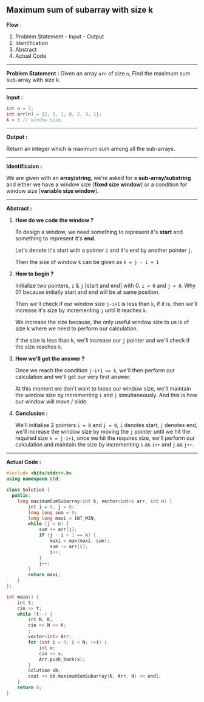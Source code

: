 ## Maximum sum of subarray with size k

**Flow** :

1. Problem Statement - Input - Output
2. Identification
3. Abstract
4. Actual Code

---

**Problem Statement :**
Given an array `arr` of size `n`, Find the maximum sum sub-array with size k.

---

**Input :**

```cpp
int n = 7;
int arr[n] = {2, 5, 1, 8, 2, 9, 1};
k = 3 // window size.
```

---

**Output :**

Return an integer which is maximum sum among all the sub-arrays.

---

**Identificaion :**

We are given with an **array/string**, we're asked for a **sub-array/substring** and either we have a window size [**fixed size window**] or a condition for window size [**variable size window**].

---

**Abstract :**

1. **How do we code the window ?**

   To design a window, we need something to represent it's **start** and something to represent it's **end**.

   Let's denote it's start with a pointer `i` and it's end by another pointer `j`.

   Then the size of window `k` can be given as `k = j - i + 1`

2. **How to begin ?**

   Initialize two pointers, `i` & `j` [start and end] with 0. `i = 0` and `j = 0`. Why 0? because initially start and end will be at same position.

   Then we'll check if our window size `j-i+1` is less than `k`, if it is, then we'll increase it's size by incrementing `j` until it reaches `k`.

   We increase the size because, the only useful window size to us is of size k where we need to perform our calculation.

   If the size is less than k, we'll increase our `j` pointer and we'll check if the size reaches `k`.

3. **How we'll get the answer ?**

   Once we reach the condition `j-i+1 == k`, we'll then perform our calculation and we'll get our very first answer.

   At this moment we don't want to loose our window size, we'll maintain the window size by incrementing `i` and `j` simultaneously. And this is how our window will move / slide.

4. **Conclusion :**

   We'll initialise 2 pointers `i = 0` and `j = 0`, `i` denotes start, `j` denotes end, we'll increase the window size by moving the `j` pointer until we hit the required size `k = j-i+1`, once we hit the requires size, we'll perform our calculation and maintain the size by incrementing `i` as `i++` and `j` as `j++`.

---

**Actual Code :**

```cpp
#include <bits/stdc++.h>
using namespace std;

class Solution {
  public:
    long maximumSumSubarray(int k, vector<int>& arr, int n) {
        int i = 0, j = 0;
        long long sum = 0;
        long long maxi = INT_MIN;
        while (j < n) {
            sum += arr[j];
            if (j - i + 1 == k) {
                maxi = max(maxi, sum);
                sum -= arr[i];
                i++;
            }
            j++;
        }
        return maxi;
    }
};

int main() {
    int t;
    cin >> t;
    while (t--) {
        int N, K;
        cin >> N >> K;
        ;
        vector<int> Arr;
        for (int i = 0; i < N; ++i) {
            int x;
            cin >> x;
            Arr.push_back(x);
        }
        Solution ob;
        cout << ob.maximumSumSubarray(K, Arr, N) << endl;
    }
    return 0;
}
```
